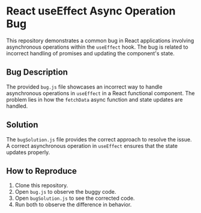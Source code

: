 # React useEffect Async Operation Bug

This repository demonstrates a common bug in React applications involving asynchronous operations within the `useEffect` hook. The bug is related to incorrect handling of promises and updating the component's state.

## Bug Description
The provided `bug.js` file showcases an incorrect way to handle asynchronous operations in `useEffect` in a React functional component. The problem lies in how the `fetchData` async function and state updates are handled.

## Solution
The `bugSolution.js` file provides the correct approach to resolve the issue. A correct asynchronous operation in `useEffect` ensures that the state updates properly.

## How to Reproduce
1. Clone this repository.
2. Open `bug.js` to observe the buggy code.
3. Open `bugSolution.js` to see the corrected code. 
4. Run both to observe the difference in behavior.